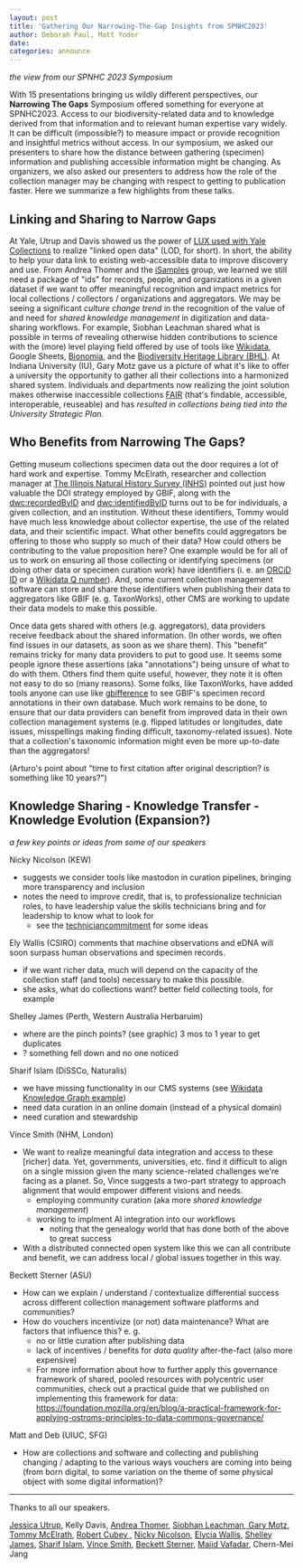 ```yaml
---
layout: post
title: 'Gathering Our Narrowing-The-Gap Insights from SPNHC2023'
author: Deborah Paul, Matt Yoder
date: 
categories: announce
---
```

_the view from our SPNHC 2023 Symposium_

With 15 presentations bringing us wildly different perspectives, our **Narrowing The Gaps** Symposium offered something for everyone at SPNHC2023. Access to our biodiversity-related data and to knowledge derived from that information and to relevant human expertise vary widely. It can be difficult (impossible?) to measure impact or provide recognition and insightful metrics without access. In our symposium, we asked our presenters to share how the distance between gathering (specimen) information and publishing accessible information might be changing. As organizers, we also asked our presenters to address how the role of the collection manager may be changing with respect to getting to publication faster. Here we summarize a few highlights from these talks.

## Linking and Sharing to Narrow Gaps
At Yale, Utrup and Davis showed us the power of [LUX used with Yale Collections](https://lux.collections.yale.edu/ "LUX: Yale Collections Discovery") to realize "linked open data" (LOD, for short). In short, the ability to help your data link to existing web-accessible data to improve discovery and use. From Andrea Thomer and the [iSamples](https://isamplesorg.github.io/home/) group, we learned we still need a package of "ids" for records, people, and organizations in a given dataset if we want to offer meaningful recognition and impact metrics for local collections / collectors / organizations and aggregators. We may be seeing a significant _culture change trend_ in the recognition of the value of and need for _shared knowledge management_ in digitization and data-sharing workflows. For example, Siobhan Leachman shared what is possible in terms of revealing otherwise hidden contributions to science with the (more) level playing field offered by use of tools like [Wikidata](https://www.wikidata.org), Google Sheets, [Bionomia](https://bionomia.net/), and the [Biodiversity Heritage Library (BHL)](https://www.biodiversitylibrary.org/). At Indiana University (IU), Gary Motz gave us a picture of what it's like to offer a university the opportunity to gather all their collections into a harmonized shared system. Individuals and departments now realizing the joint solution makes otherwise inaccessible collections [FAIR](https://www.go-fair.org/fair-principles/) (that's findable, accessible, interoperable, reuseable) and has _resulted in collections being tied into the University Strategic Plan._

## Who Benefits from Narrowing The Gaps?
Getting museum collections specimen data out the door requires a lot of hard work and expertise. Tommy McElrath, researcher and collection manager at [The Illinois Natural History Survey (INHS)](https://inhs.illinois.edu/) pointed out just how valuable the DOI strategy employed by GBIF, along with the [dwc:recordedByID](https://dwc.tdwg.org/terms/#dwc:recordedByID) and [dwc:identifiedByID](https://dwc.tdwg.org/terms/#dwc:identifiedByID) turns out to be for individuals, a given collection, and an institution. Without these identifiers, Tommy would have much less knowledge about collector expertise, the use of the related data, and their scientific impact. What other benefits could aggregators be offering to those who supply so much of their data? How could others be contributing to the value proposition here? One example would be for all of us to work on ensuring all those collecting or identifying specimens (or doing other data or specimen curation work) have identifiers (i. e. an [ORCiD ID](https://orcid.org/) or a [Wikidata Q number](https://www.wikidata.org/wiki/Q43649390)). And, some current collection management software can store and share these identifiers when publishing their data to aggregators like GBIF (e. g. TaxonWorks), other CMS are working to update their data models to make this possible.

Once data gets shared with others (e.g. aggregators), data providers receive feedback about the shared information. (In other words, we often find issues in our datasets, as soon as we share them). This "benefit" remains tricky for many data providers to put to good use. It seems some people ignore these assertions (aka "annotations") being unsure of what to do with them. Others find them quite useful, however, they note it is often not easy to do so (many reasons). Some folks, like TaxonWorks, have added tools anyone can use like [gbifference](https://github.com/SpeciesFileGroup/gbifference "JavaScript widget that compares your DwC-mapped and shared data to that in GBIF, highlighting issues GBIF has found.") to see GBIF's specimen record annotations in their own database. Much work remains to be done, to ensure that our data providers can benefit from improved data in their own collection management systems (e.g. flipped latitudes or longitudes, date issues, misspellings making finding difficult, taxonomy-related issues). Note that a collection's taxonomic information might even be more up-to-date than the aggregators!

(Arturo's point about "time to first citation after original description? is something like 10 years?")

## Knowledge Sharing - Knowledge Transfer - Knowledge Evolution (Expansion?)
_a few key points or ideas from some of our speakers_

Nicky Nicolson (KEW)
- suggests we consider tools like mastodon in curation pipelines, bringing more transparency and inclusion
- notes the need to improve credit, that is, to professionalize technician roles, to have leadership value the skills technicians bring and for leadership to know what to look for
    - see the [techniciancommitment](https://www.techniciancommitment.org.uk/) for some ideas

Ely Wallis (CSIRO) comments that machine observations and eDNA will soon surpass human observations and specimen records.
- if we want richer data, much will depend on the capacity of the collection staff (and tools) necessary to make this possible.
- she asks, what do collections want? better field collecting tools, for example

Shelley James (Perth, Western Australia Herbaruim)
- where are the pinch points? (see graphic) 3 mos to 1 year to get duplicates
- ? something fell down and no one noticed

Sharif Islam (DiSSCo, Naturalis)
- we have missing functionality in our CMS systems (see [Wikidata Knowledge Graph example](https://w.wiki/6hBD))
- need data curation in an online domain (instead of a physical domain)
- need curation and stewardship

Vince Smith (NHM, London)
- We want to realize meaningful data integration and access to these [richer] data. Yet, governments, universities, etc. find it difficult to align on a single mission given the many science-related challenges we're facing as a planet. So, Vince suggests a two-part strategy to approach alignment that would empower different visions and needs.
  - employing community curation (aka more _shared knowledge management_)
  - working to implment AI integration into our workflows
    - noting that the genealogy world that has done both of the above to great success
- With a distributed connected open system like this we can all contribute and benefit, we can address local / global issues together in this way.

Beckett Sterner (ASU)
- How can we explain / understand / contextualize differential success across different collection management software platforms and communities?
- How do vouchers incentivize (or not) data maintenance? What are factors that influence this? e. g.
  - no or little curation after publishing data
  - lack of incentives / benefits for _data quality_ after-the-fact (also more expensive)
  - For more information about how to further apply this governance framework of shared, pooled resources with polycentric user communities, check out a practical guide that we published on implementing this framework for data: https://foundation.mozilla.org/en/blog/a-practical-framework-for-applying-ostroms-principles-to-data-commons-governance/

Matt and Deb (UIUC, SFG)
- How are collections and software and collecting and publishing changing / adapting to the various ways vouchers are coming into being (from born digital, to some variation on the theme of some physical object with some digital information)?

----------

Thanks to all our speakers. 

[Jessica Utrup](https://orcid.org/0000-0001-5201-8235), Kelly Davis, [Andrea Thomer](https://orcid.org/0000-0001-6238-3498), [Siobhan Leachman](https://orcid.org/0000-0002-5398-7721),[ Gary Motz](https://orcid.org/0000-0002-6712-2139), [Tommy McElrath](https://orcid.org/0000-0003-0390-4227), [Robert Cubey ](https://orcid.org/0000-0001-7902-3843), [Nicky Nicolson](https://orcid.org/0000-0003-3700-4884), [Elycia Wallis](https://orcid.org/0000-0001-6017-0894), [Shelley James](https://orcid.org/0000-0003-1105-1850), [Sharif Islam](https://orcid.org/0000-0001-8050-0299), [Vince Smith](https://orcid.org/0000-0001-5297-7452), [Beckett Sterner](https://orcid.org/0000-0001-5219-7616), [Majid Vafadar](https://orcid.org/0000-0002-2958-7138), Chern-Mei Jang 
